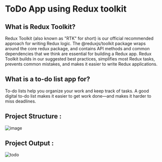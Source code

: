 # ToDo App using Redux toolkit

## What is Redux Toolkit?
  Redux Toolkit (also known as "RTK" for short) is our official recommended approach for writing Redux logic. The @reduxjs/toolkit package wraps around the core redux package, and contains API methods and common dependencies that we think are essential for building a Redux app. Redux Toolkit builds in our suggested best practices, simplifies most Redux tasks, prevents common mistakes, and makes it easier to write Redux applications.
  
## What is a to-do list app for?
To-do lists help you organize your work and keep track of tasks. A good digital to-do list makes it easier to get work done—and makes it harder to miss deadlines.

## Project Structure : 
![image](https://github.com/user-attachments/assets/88a8248d-fb7b-4368-8674-2b3cd7a05ca5)

## Project Output : 
![todo](https://github.com/user-attachments/assets/d7148024-161c-4087-8ab1-8be1950d3cc6)
